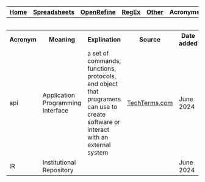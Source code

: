 <table style="width:100%">
  <tr>
    <th><a href="home.md">Home</a></th>
    <th><a href="Spreadsheet.md">Spreadsheets</a></th>
    <th><a href="OpenRefine.md">OpenRefine</a></th>
    <th><a href="RegEx.md">RegEx</a></th>
	<th><a href="Other.md">Other</a></th>
	<th>Acronyms</th>
	<th><a href="Glossery.md">Glossery</a></th>
  </tr>
<table>
<table>
	<tr>
		<th>Acronym</th>
		<th>Meaning</th>
		<th>Explination</th>
		<th>Source</th>
		<th>Date added</th>
	</tr>
	<tr>
		<td>api</td>
		<td>Application Programming Interface</td>
		<td>a set of commands, functions, protocols, and object that programers can use to create software or interact with an external system </td>
		<td><a href="https://techterms.com/definition/api">TechTerms.com</a></td>
		<td>June 2024</td>
	</tr>
	<tr>
		<td>IR</td>
		<td>Institutional Repository</td>
		<td></td>
		<td></td>
		<td>June 2024</td>
	</tr>
</table>
